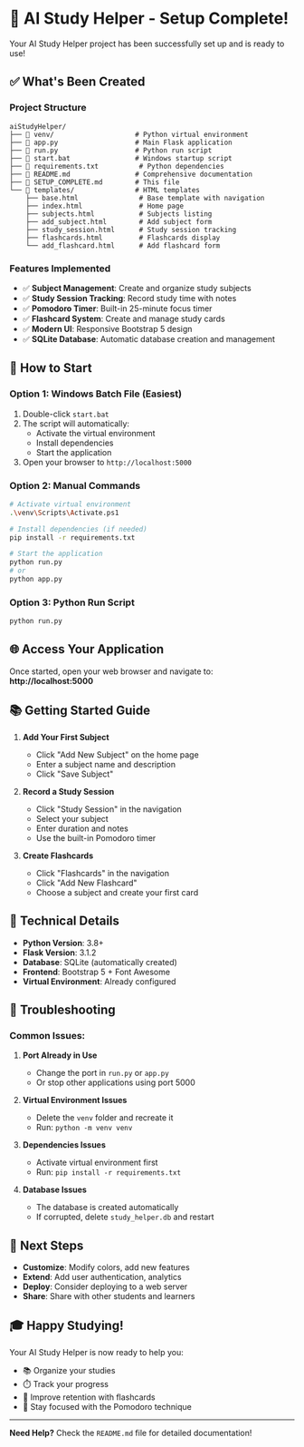 # 🎉 AI Study Helper - Setup Complete!

Your AI Study Helper project has been successfully set up and is ready to use!

## ✅ What's Been Created

### Project Structure
```
aiStudyHelper/
├── 📁 venv/                    # Python virtual environment
├── 📄 app.py                   # Main Flask application
├── 📄 run.py                   # Python run script
├── 📄 start.bat                # Windows startup script
├── 📄 requirements.txt          # Python dependencies
├── 📄 README.md                # Comprehensive documentation
├── 📄 SETUP_COMPLETE.md        # This file
└── 📁 templates/               # HTML templates
    ├── base.html               # Base template with navigation
    ├── index.html              # Home page
    ├── subjects.html           # Subjects listing
    ├── add_subject.html        # Add subject form
    ├── study_session.html      # Study session tracking
    ├── flashcards.html         # Flashcards display
    └── add_flashcard.html      # Add flashcard form
```

### Features Implemented
- ✅ **Subject Management**: Create and organize study subjects
- ✅ **Study Session Tracking**: Record study time with notes
- ✅ **Pomodoro Timer**: Built-in 25-minute focus timer
- ✅ **Flashcard System**: Create and manage study cards
- ✅ **Modern UI**: Responsive Bootstrap 5 design
- ✅ **SQLite Database**: Automatic database creation and management

## 🚀 How to Start

### Option 1: Windows Batch File (Easiest)
1. Double-click `start.bat`
2. The script will automatically:
   - Activate the virtual environment
   - Install dependencies
   - Start the application
3. Open your browser to `http://localhost:5000`

### Option 2: Manual Commands
```bash
# Activate virtual environment
.\venv\Scripts\Activate.ps1

# Install dependencies (if needed)
pip install -r requirements.txt

# Start the application
python run.py
# or
python app.py
```

### Option 3: Python Run Script
```bash
python run.py
```

## 🌐 Access Your Application

Once started, open your web browser and navigate to:
**http://localhost:5000**

## 📚 Getting Started Guide

1. **Add Your First Subject**
   - Click "Add New Subject" on the home page
   - Enter a subject name and description
   - Click "Save Subject"

2. **Record a Study Session**
   - Click "Study Session" in the navigation
   - Select your subject
   - Enter duration and notes
   - Use the built-in Pomodoro timer

3. **Create Flashcards**
   - Click "Flashcards" in the navigation
   - Click "Add New Flashcard"
   - Choose a subject and create your first card

## 🔧 Technical Details

- **Python Version**: 3.8+
- **Flask Version**: 3.1.2
- **Database**: SQLite (automatically created)
- **Frontend**: Bootstrap 5 + Font Awesome
- **Virtual Environment**: Already configured

## 🐛 Troubleshooting

### Common Issues:

1. **Port Already in Use**
   - Change the port in `run.py` or `app.py`
   - Or stop other applications using port 5000

2. **Virtual Environment Issues**
   - Delete the `venv` folder and recreate it
   - Run: `python -m venv venv`

3. **Dependencies Issues**
   - Activate virtual environment first
   - Run: `pip install -r requirements.txt`

4. **Database Issues**
   - The database is created automatically
   - If corrupted, delete `study_helper.db` and restart

## 📖 Next Steps

- **Customize**: Modify colors, add new features
- **Extend**: Add user authentication, analytics
- **Deploy**: Consider deploying to a web server
- **Share**: Share with other students and learners

## 🎓 Happy Studying!

Your AI Study Helper is now ready to help you:
- 📚 Organize your studies
- ⏱️ Track your progress
- 🧠 Improve retention with flashcards
- 🎯 Stay focused with the Pomodoro technique

---

**Need Help?** Check the `README.md` file for detailed documentation!
